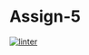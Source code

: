 # Assign-5
[![linter](https://github.com/Rober-Smith/Assign-5/workflows/linter/badge.svg)](https://github.com/marketplace/actions/super-linter)
